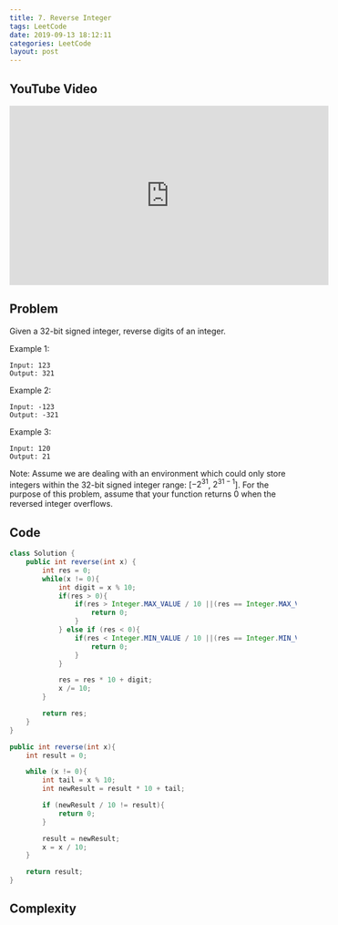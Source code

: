 ```yaml
---
title: 7. Reverse Integer
tags: LeetCode
date: 2019-09-13 18:12:11
categories: LeetCode
layout: post
---
```


## YouTube Video

<iframe width="560" height="315" src="https://www.youtube.com/embed/j8z-OK1dI3I" frameborder="0" allow="accelerometer; autoplay; encrypted-media; gyroscope; picture-in-picture" allowfullscreen></iframe>

## Problem

Given a 32-bit signed integer, reverse digits of an integer.

Example 1:

```
Input: 123
Output: 321
```

Example 2:

```
Input: -123
Output: -321
```

Example 3:

```
Input: 120
Output: 21
```

Note:
Assume we are dealing with an environment which could only store integers within the 32-bit signed integer range: [$−2^{31}$, $2^{31 − 1}$]. For the purpose of this problem, assume that your function returns 0 when the reversed integer overflows.

## Code

```java
class Solution {
    public int reverse(int x) {
        int res = 0;
        while(x != 0){
            int digit = x % 10;
            if(res > 0){
                if(res > Integer.MAX_VALUE / 10 ||(res == Integer.MAX_VALUE / 10 && digit > Integer.MAX_VALUE % 10)){
                    return 0;
                }
            } else if (res < 0){
                if(res < Integer.MIN_VALUE / 10 ||(res == Integer.MIN_VALUE / 10 && digit < Integer.MIN_VALUE % 10)){
                    return 0;
                }
            }

            res = res * 10 + digit;
            x /= 10;
        }

        return res;
    }
}
```

```java
public int reverse(int x){
    int result = 0;

    while (x != 0){
        int tail = x % 10;
        int newResult = result * 10 + tail;

        if (newResult / 10 != result){
            return 0;
        }

        result = newResult;
        x = x / 10;
    }

    return result;
}
```

## Complexity
